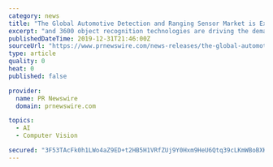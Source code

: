 ```yaml
---
category: news
title: "The Global Automotive Detection and Ranging Sensor Market is Expected to Reach US $46,821.5 Million by 2024"
excerpt: "and 3600 object recognition technologies are driving the demand for the automotive radar market. Development of long-range radar with high frequency, development of Lidar with non-moving parts ..."
publishedDateTime: 2019-12-31T21:46:00Z
sourceUrl: "https://www.prnewswire.com/news-releases/the-global-automotive-detection-and-ranging-sensor-market-is-expected-to-reach-us-46-821-5-million-by-2024--300980093.html"
type: article
quality: 0
heat: 0
published: false

provider:
  name: PR Newswire
  domain: prnewswire.com

topics:
  - AI
  - Computer Vision

secured: "3F53TAcFk0h1LWo4aZ9ED+t2HB5H1VRfZUj9Y0Hxm9HeU6Qtq39cLKmWBoBXKm+6+O2DRRFvpeTdwl/ctHWO3/dXfG0ye+vwgdlhJwMXcy9Z3iPy3fAvVOPCsND25dM/cv+8z78Awj+Auoaie1ZLdcjV7fVM6LJy7PmBZ2ub4G4SCGfouLM83UaPdfeuCYBqdQUkFarvLxova15pYFrLerumLNf34bEkCRF8NfZgpThqRRamSpzMrFCfbrF8wSmaGv+wwxp0Zo95lx0D3AXiA46gNew9cHWVJmMeZjHEp00p6JilC0uYC4b2AI5mr12D;p1tfmFocczbSZyCyKDMakA=="
---
```


